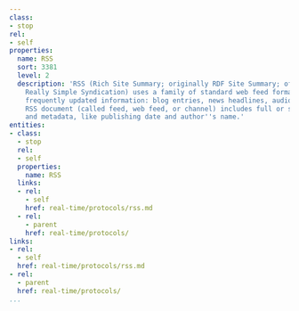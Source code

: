```yaml
---
class:
- stop
rel:
- self
properties:
  name: RSS
  sort: 3381
  level: 2
  description: 'RSS (Rich Site Summary; originally RDF Site Summary; often called
    Really Simple Syndication) uses a family of standard web feed formats to publish
    frequently updated information: blog entries, news headlines, audio, video. An
    RSS document (called feed, web feed, or channel) includes full or summarized text,
    and metadata, like publishing date and author''s name.'
entities:
- class:
  - stop
  rel:
  - self
  properties:
    name: RSS
  links:
  - rel:
    - self
    href: real-time/protocols/rss.md
  - rel:
    - parent
    href: real-time/protocols/
links:
- rel:
  - self
  href: real-time/protocols/rss.md
- rel:
  - parent
  href: real-time/protocols/
...
```

